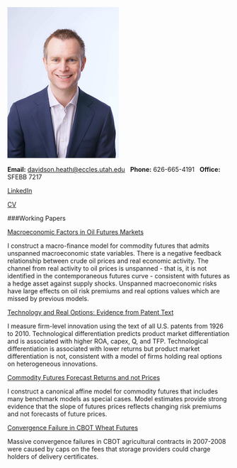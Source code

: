 ![dth](images/dth2016.jpeg)

**Email:** davidson.heath@eccles.utah.edu &nbsp;  **Phone:** 626-665-4191 &nbsp; **Office:** SFEBB 7217

[LinkedIn](https://www.linkedin.com/in/davidson-heath-5a28999a)

[CV](dheath_CV.pdf)

###Working Papers

[Macroeconomic Factors in Oil Futures Markets](dheath_MFOF.pdf)

I construct a macro-finance model for commodity futures that admits unspanned macroeconomic state variables. There is a negative feedback relationship between crude oil prices and real economic activity. The channel from real activity to oil prices is unspanned - that is, it is not identified in the contemporaneous futures curve - consistent with futures as a hedge asset against supply shocks. Unspanned macroeconomic risks have large effects on oil risk premiums and real options values which are missed by previous models.

[Technology and Real Options: Evidence from Patent Text](dheath_patenttext.pdf)

I measure firm-level innovation using the text of all U.S. patents from 1926 to 2010. Technological differentiation predicts product market differentiation and is associated with higher ROA, capex, Q, and TFP. Technological differentiation is associated with lower returns but product market differentiation is not, consistent with a model of firms holding real options on heterogeneous innovations.

[Commodity Futures Forecast Returns and not Prices](http://papers.ssrn.com/sol3/papers.cfm?abstract_id=2275090)

I construct a canonical affine model for commodity futures that includes many benchmark models as special cases. Model estimates provide strong evidence that the slope of futures prices reflects changing risk premiums and not forecasts of future prices.

[Convergence Failure in CBOT Wheat Futures](http://papers.ssrn.com/sol3/papers.cfm?abstract_id=2275088)

Massive convergence failures in CBOT agricultural contracts in 2007-2008 were caused by caps on the fees that storage providers could charge holders of delivery certificates.

